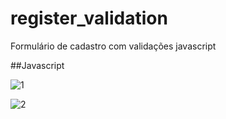 # register_validation
Formulário de cadastro com validações javascript

 ##Javascript
  
  ![1](https://user-images.githubusercontent.com/47223292/150242167-617b7fbe-cac6-40c0-b802-0b7d18fbbcc1.PNG)

  
  ![2](https://user-images.githubusercontent.com/47223292/150242172-8a270e91-cfa8-423c-a7e2-195786167b27.PNG)
